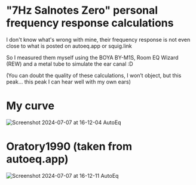 # "7Hz Salnotes Zero" personal frequency response calculations

I don't know what's wrong with mine, their frequency response is not even close to what is posted on autoeq.app or squig.link

So I measured them myself using the BOYA BY-M1S, Room EQ Wizard (REW) and a metal tube to simulate the ear canal :D

(You can doubt the quality of these calculations, I won’t object, but this peak... this peak I can hear well with my own ears)

# My curve

![Screenshot 2024-07-07 at 16-12-04 AutoEq](https://github.com/demonich/-7-Hz-Salnotes-Zero-personal-frequency-response-calculations/assets/74813436/16b8d8d0-222a-4863-b556-12197ea89056)

# Oratory1990 (taken from autoeq.app)

![Screenshot 2024-07-07 at 16-12-11 AutoEq](https://github.com/demonich/-7-Hz-Salnotes-Zero-personal-frequency-response-calculations/assets/74813436/4dd8f2ff-12ae-4804-9c00-c5c2301811c3)
